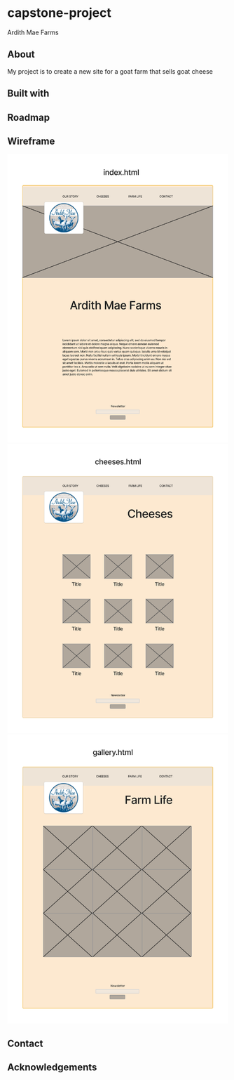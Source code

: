 # capstone-project

Ardith Mae Farms 


## About

My project is to create a new site for a goat farm that sells goat cheese


## Built with

## Roadmap

## Wireframe
![wireframe of index.html](img/index.png)
![wireframe of cheeses.html](img/cheeses.png)
![wireframe of gallery.html](img/gallery.png)

## Contact



## Acknowledgements
